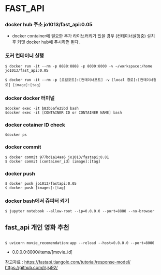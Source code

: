 # FAST_API

### docker hub 주소 jo1013/fast_api:0.05

* docker container에 필요한 추가 라이브러리가 있을 경우 (컨테이너실행중) 설치 후 커밋 docker hub에 푸시하면 된다. 

### 도커 컨테이너 실행 
```
$ docker run -it --rm -p 8888:8888 -p 8000:8000 -v ~/workspace:/home jo1013/fast_api:0.05

$ docker run -it --rm -p [로컬포트]:[컨테이너포트] -v [local 경로]:[컨테이너경로] [image]:[tag]

```
### docker docker 터미널 
```
$docker exec -it b83b5afe25bd bash
$docker exec -it [CONTAINER ID or CONTAINER NAME] bash
```

### docker cotainer ID check

``` 
$docker ps
```


### docker commit 

```
$ docker commit 977bd1a14aa6 jo1013/fastapi:0.01
$ docker commit [container_id] [image]:[tag]
```


### docker push 
```
$ docker push jo1013/fastapi:0.05
$ docker push [images]:[tag]
```


### docker bash에서 쥬피터 켜기

```
$ jupyter notebook --allow-root --ip=0.0.0.0 --port=8888 --no-browser
```
 
 ## fast_api  개인 영화 추천 
 ```

$ uvicorn movie_recomendation:app --reload --host=0.0.0.0 --port=8000

```


* 0.0.0.0:8000/items/[movie_id]


참고자료 : https://fastapi.tiangolo.com/tutorial/response-model/
https://github.com/lsjsj92/